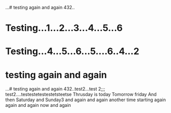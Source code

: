 
...# testing again and again
432..
# Testing...1...2...3...4...5...6
# Testing...4...5...6...5....6..4...2
# testing again and again
...# testing again and again
432..test2...test 2;;;
test2....testestetestestetsteetse
Thrusday is today
Tomorrow friday
And then Saturday and Sunday3
and again and again
another time
starting again
again and again 
now and again
